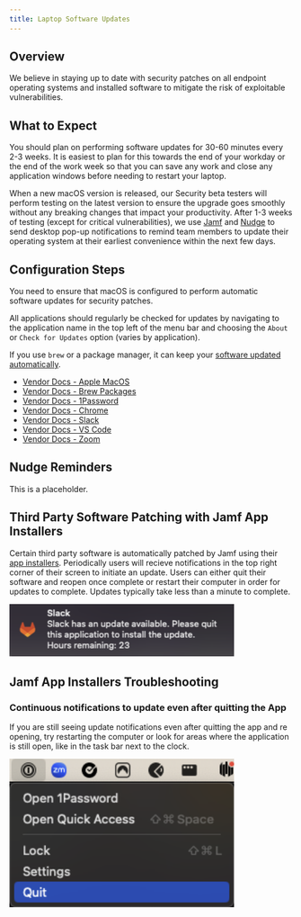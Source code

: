 ```yaml
---
title: Laptop Software Updates
---
```


## Overview

We believe in staying up to date with security patches on all endpoint operating systems and installed software to mitigate the risk of exploitable vulnerabilities.

## What to Expect

You should plan on performing software updates for 30-60 minutes every 2-3 weeks. It is easiest to plan for this towards the end of your workday or the end of the work week so that you can save any work and close any application windows before needing to restart your laptop.

When a new macOS version is released, our Security beta testers will perform testing on the latest version to ensure the upgrade goes smoothly without any breaking changes that impact your productivity. After 1-3 weeks of testing (except for critical vulnerabilities), we use [Jamf](/handbook/security/corporate/systems/jamf) and [Nudge](#nudge-reminders) to send desktop pop-up notifications to remind team members to update their operating system at their earliest convenience within the next few days.

## Configuration Steps

You need to ensure that macOS is configured to perform automatic software updates for security patches.

All applications should regularly be checked for updates by navigating to the application name in the top left of the menu bar and choosing the `About` or `Check for Updates` option (varies by application).

If you use `brew` or a package manager, it can keep your [software updated automatically](https://docs.brew.sh/FAQ#how-do-i-update-my-local-packages).

- [Vendor Docs - Apple MacOS](https://support.apple.com/guide/mac-help/keep-your-mac-up-to-date-mchlpx1065/mac)
- [Vendor Docs - Brew Packages](https://docs.brew.sh/FAQ#how-do-i-update-my-local-packages)
- [Vendor Docs - 1Password](https://support.1password.com/update-1password/)
- [Vendor Docs - Chrome](https://support.google.com/chrome/answer/95414?hl=en&co=GENIE.Platform%3DDesktop)
- [Vendor Docs - Slack](https://slack.com/help/articles/360048367814-Update-the-Slack-desktop-app)
- [Vendor Docs - VS Code](https://code.visualstudio.com/docs/setup/setup-overview#_update-cadence)
- [Vendor Docs - Zoom](https://support.zoom.com/hc/en/article?id=zm_kb&sysparm_article=KB0060716)

## Nudge Reminders

This is a placeholder.

## Third Party Software Patching with Jamf App Installers

Certain third party software is automatically patched by Jamf using their [app installers](https://learn.jamf.com/en-US/bundle/jamf-pro-documentation-current/page/App_Installers.html). Periodically users will recieve notifications in the top right corner of their screen to initiate an update. Users can either quit their software and reopen once complete or restart their computer in order for updates to complete. Updates typically take less than a minute to complete.

<img src="app-installer-example.png" alt="App Installer Notification" width="400">

## Jamf App Installers Troubleshooting

### Continuous notifications to update even after quitting the App

If you are still seeing update notifications even after quitting the app and re opening, try restarting the computer or look for areas where the application is still open, like in the task bar next to the clock. 

<img src="1password-taskbar-quit.png" alt="1password taskbar quit" width="400">

